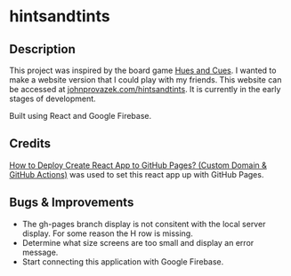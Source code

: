 # hintsandtints

## Description

This project was inspired by the board game [Hues and Cues](https://boardgamegeek.com/boardgame/302520/hues-and-cues). I wanted to make a website version that I could play with my friends. This website can be accessed at [johnprovazek.com/hintsandtints](https://www.johnprovazek.com/hintsandtints/). It is currently in the early stages of development.

Built using React and Google Firebase.

## Credits

[How to Deploy Create React App to GitHub Pages? (Custom Domain & GitHub Actions)](https://www.youtube.com/watch?v=K5DTIf-jWhk&ab_channel=AntonPutra) was used to set this react app up with GitHub Pages.

## Bugs & Improvements

- The gh-pages branch display is not consitent with the local server display. For some reason the H row is missing.
- Determine what size screens are too small and display an error message.
- Start connecting this application with Google Firebase.



